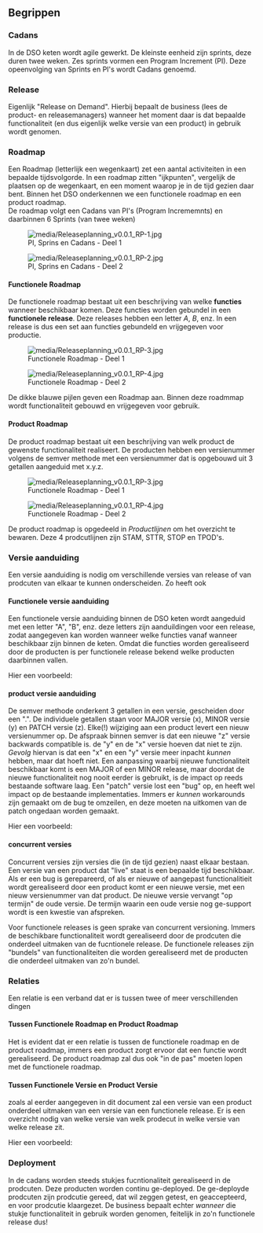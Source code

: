 ## Begrippen


### Cadans 

In de DSO keten wordt agile gewerkt. De kleinste eenheid zijn sprints, deze duren twee weken. Zes sprints vormen een Program Increment (PI). Deze opeenvolging van Sprints en PI's wordt Cadans genoemd. 

### Release 

Eigenlijk "Release on Demand". Hierbij bepaalt de business (lees de product- en releasemanagers) wanneer het moment daar is dat bepaalde functionaliteit (en dus eigenlijk welke versie van een product) in gebruik wordt genomen. 


### Roadmap 

Een Roadmap (letterlijk een wegenkaart) zet een aantal activiteiten in een bepaalde tijdsvolgorde. In een roadmap zitten "ijkpunten", vergelijk de plaatsen op de wegenkaart, en een moment waarop je in de tijd gezien daar bent. Binnen het DSO onderkennen we een functionele roadmap en een product roadmap.  
De roadmap volgt een Cadans van PI's (Program Incrememnts) en daarbinnen 6 Sprints (van twee weken) 

<figure id="PI_en_Sprint_Cadans_(1)">
    <img src="media/Releaseplanning_v0.0.1_RP-1.jpg" alt="media/Releaseplanning_v0.0.1_RP-1.jpg">
    <figcaption>PI, Sprins en Cadans - Deel 1</figcaption>
</figure>

<figure id="PI_en_Sprint_Cadans_(2)">
    <img src="media/Releaseplanning_v0.0.1_RP-2.jpg" alt="media/Releaseplanning_v0.0.1_RP-2.jpg">
    <figcaption>PI, Sprins en Cadans - Deel 2</figcaption>
</figure>

#### Functionele Roadmap

De functionele roadmap bestaat uit een beschrijving van welke **functies** wanneer beschikbaar komen. Deze functies worden gebundel in een **functionele release**. Deze releases hebben een letter *A*, *B*, enz. In een release is dus een set aan functies gebundeld en vrijgegeven voor productie.

<figure id="Functionele_Roadmap_(1)">
    <img src="media/Releaseplanning_v0.0.1_RP-3.jpg" alt="media/Releaseplanning_v0.0.1_RP-3.jpg">
    <figcaption>Functionele Roadmap - Deel 1</figcaption>
</figure>

<figure id="Functionele_Roadmap_(2)">
    <img src="media/Releaseplanning_v0.0.1_RP-4.jpg" alt="media/Releaseplanning_v0.0.1_RP-4.jpg">
    <figcaption>Functionele Roadmap - Deel 2</figcaption>
</figure>

De dikke blauwe pijlen geven een Roadmap aan. Binnen deze roadmmap wordt functionaliteit gebouwd en vrijgegeven voor gebruik. 

#### Product Roadmap

De product roadmap bestaat uit een beschrijving van welk product de gewenste functionaliteit realiseert. De producten hebben een versienummer volgens de semver methode met een versienummer dat is opgebouwd uit 3 getallen aangeduid met x.y.z. 

<figure id="Functionele_Roadmap_(1)">
    <img src="media/Releaseplanning_v0.0.1_RP-3.jpg" alt="media/Releaseplanning_v0.0.1_RP-3.jpg">
    <figcaption>Functionele Roadmap - Deel 1</figcaption>
</figure>

<figure id="Functionele_Roadmap_(2)">
    <img src="media/Releaseplanning_v0.0.1_RP-4.jpg" alt="media/Releaseplanning_v0.0.1_RP-4.jpg">
    <figcaption>Functionele Roadmap - Deel 2</figcaption>
</figure>

De product roadmap is opgedeeld in *Productlijnen* om het overzicht te bewaren. Deze 4 prodcutlijnen zijn STAM, STTR, STOP en TPOD's. 

###	Versie aanduiding

Een versie aanduiding is nodig om verschillende versies van release of van prodcuten van elkaar te kunnen onderscheiden. Zo heeft ook 

#### Functionele versie aanduiding

Een functionele versie aanduiding binnen de DSO keten wordt aangeduid met een letter "A", "B", enz. deze letters zijn aanduildingen voor een release, zodat aangegeven kan worden wanneer welke functies vanaf wanneer beschikbaar zijn binnen de keten. Omdat die functies worden gerealiseerd door de producten is per functionele release bekend welke producten daarbinnen vallen.

<a>Hier een voorbeeld:</a>


#### product versie aanduiding  

De semver methode onderkent 3 getallen in een versie, gescheiden door een ".". De individuele getallen staan voor MAJOR versie (x), MINOR versie (y) en PATCH versie (z). Elke(!) wijziging aan een product levert een nieuw versienummer op.
De afspraak binnen semver is dat een nieuwe "z" versie backwards compatible is. de "y" en de "x" versie hoeven dat niet te zijn. *Gevolg* hiervan is dat een "x" en een "y" versie meer inpacht *kunnen* hebben, maar dat hoeft niet. Een aanpassing waarbij nieuwe functionaliteit beschikbaar komt is een MAJOR of een MINOR release, maar doordat de nieuwe functionaliteit nog nooit eerder is gebruikt, is de impact op reeds bestaande software laag. Een "patch" versie lost een "bug" op, en heeft wel impact op de bestaande implementaties. Immers er *kunnen* workarounds zijn gemaakt om de bug te omzeilen, en deze moeten na uitkomen van de patch ongedaan worden gemaakt. 

<a>Hier een voorbeeld:</a>


#### concurrent versies

Concurrent versies zijn versies die (in de tijd gezien) naast elkaar bestaan. Een versie van een product dat "live" staat is een bepaalde tijd beschikbaar. Als er een bug is gerepareerd, of als er nieuwe of aangepast functionalitieit wordt gerealiseerd door een product komt er een nieuwe versie, met een nieuw versienummer van dat product. De nieuwe versie vervangt "op termijn" de oude versie. De termijn waarin een oude versie nog ge-support wordt is een kwestie van afspreken. 

Voor functionele releases is geen sprake van concurrent versioning. Immers de beschikbare functionaliteit wordt gerealiseerd door de prodcuten die onderdeel uitmaken van de fucntionele release. De functionele releases zijn "bundels" van functionaliteiten die worden gerealiseerd met de producten die onderdeel uitmaken van zo'n bundel.


###	Relaties

Een relatie is een verband dat er is tussen twee of meer verschillenden dingen

####  Tussen Functionele Roadmap en Product Roadmap 

Het is evident dat er een relatie is tussen de functionele roadmap en de product roadmap, immers een product zorgt ervoor dat een functie wordt gerealiseerd. De product roadmap zal dus ook "in de pas" moeten lopen met de functionele roadmap. 

####  Tussen Functionele Versie en Product Versie 

zoals al eerder aangegeven in dit document zal een versie van een product onderdeel uitmaken van een versie van een functionele release. Er is een overzicht nodig van welke versie van welk prodecut in welke versie van welke release zit.

<a>Hier een voorbeeld:</a>

### Deployment 

In de cadans worden steeds stukjes fucntionaliteit gerealiseerd in de prodcuten. Deze producten worden continu ge-deployed. De ge-deployde prodcuten zijn prodcutie gereed, dat wil zeggen getest, en geaccepteerd, en voor prodcutie klaargezet. De business bepaalt echter *wanneer*  die stukje functionaliteit in gebruik worden genomen, feitelijk in zo'n functionele release dus! 

